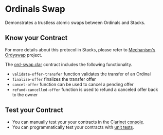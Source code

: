 # Ordinals Swap

Demonstrates a trustless atomic swaps between Ordinals and Stacks. 

## Know your Contract

For more details about this protocol in Stacks, please refer to [Mechanism's Ordyswap](https://github.com/mechanismHQ/ordyswap) project.

The [ord-swap.clar](/examples/ordyswap/contracts/ord-swap.clar) contract includes the following functionality.

+ `validate-offer-transfer` function validates the transfer of an Ordinal
+ `finalize-offer` finalizes the transfer offer
+ `cancel-offer` function can be used to cancel a pending offer
+ `refund-cancelled-offer` function is used to refund a canceled offer back to the owner

## Test your Contract

+ You can manually test your your contracts in the [Clarinet console](https://docs.hiro.so/clarinet/how-to-guides/how-to-test-contract#load-contracts-in-a-console).
+ You can programmatically test your contracts with [unit tests](https://docs.hiro.so/clarinet/how-to-guides/how-to-test-contract).

